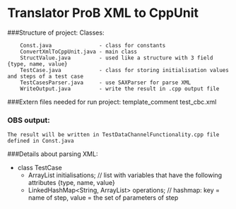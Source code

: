 # Translator ProB XML to CppUnit

###Structure of project:
Classes:
```
	Const.java               - class for constants
	ConvertXmlToCppUnit.java - main class
	StructValue.java         - used like a structure with 3 field {type, name, value}
	TestCase.java            - class for storing initialisation values and steps of a test case
	TestCasesParser.java     - use SAXParser for parse XML
	WriteOutput.java         - write the result in .cpp output file
```

###Extern files needed for run project:
	template_comment
	test_cbc.xml
	
### OBS output:
	The result will be written in TestDataChannelFunctionality.cpp file defined in Const.java
	
###Details about parsing XML:
- class TestCase
	- ArrayList<StructValue> initialisations; //  list with variables that have the following attributes {type, name, value}
	- LinkedHashMap<String, ArrayList<StructValue>> operations; // hashmap: key = name of step, value = the set of parameters of step